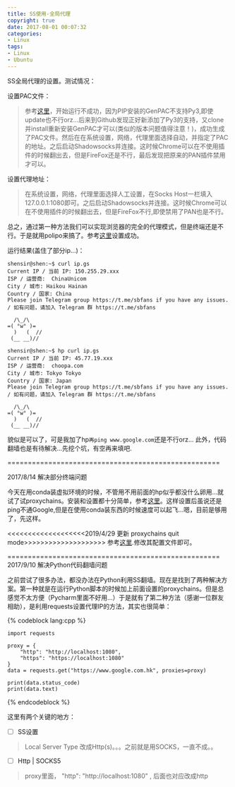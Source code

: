 ```yaml
---
title: SS使用-全局代理
copyright: true
date: 2017-08-01 00:07:32
categories:
- Linux
tags:
- Linux
- Ubuntu
---
```



SS全局代理的设置。测试情况：

设置PAC文件：
>参考[这里](http://www.pandagao.com/2016/05/13/ubuntu-use-shadowsocks-and-pac/)，开始运行不成功，因为PIP安装的GenPAC不支持Py3,即使update也不行orz...后来到Github发现正好新添加了Py3的支持，又clone并install重新安装GenPAC才可以(类似的版本问题值得注意！)，成功生成了PAC文件。然后在在系统设置，网络，代理里面选择自动，并指定了PAC的地址。之后启动Shadowsocks并连接。这时候Chrome可以在不使用插件的时候翻出去，但是FireFox还是不行，最后发现把原来的PAN插件禁用才可以。

设置代理地址：
>在系统设置，网络，代理里面选择人工设置，在Socks Host一栏填入127.0.0.1:1080即可。之后启动Shadowsocks并连接。这时候Chrome可以在不使用插件的时候翻出去，但是FireFox不行,即使禁用了PAN也是不行。




总之，通过第一种方法我们可以实现浏览器的完全的代理模式，但是终端还是不行。于是就用polipo来搞了。参考[这里](http://droidyue.com/blog/2016/04/04/set-shadowsocks-proxy-for-terminal/index.html)设置成功。

运行结果(盖住了部分ip...)：

    shensir@shen:~$ curl ip.gs
    Current IP / 当前 IP: 150.255.29.xxx
    ISP / 运营商:  ChinaUnicom
    City / 城市: Haikou Hainan
    Country / 国家: China
    Please join Telegram group https://t.me/sbfans if you have any issues. / 如有问题，请加入 Telegram 群 https://t.me/sbfans 

      /\_/\
    =( °w° )=
      )   (  //
     (__ __)//

    shensir@shen:~$ hp curl ip.gs
    Current IP / 当前 IP: 45.77.19.xxx
    ISP / 运营商:  choopa.com
    City / 城市: Tokyo Tokyo
    Country / 国家: Japan
    Please join Telegram group https://t.me/sbfans if you have any issues. / 如有问题，请加入 Telegram 群 https://t.me/sbfans 

      /\_/\
    =( °w° )=
      )   (  //
     (__ __)//


貌似是可以了，可是我加了hp`再ping www.google.com`还是不行orz...
此外，代码翻墙也是有待解决...先挖个坑，有空再来填吧.

====================================================

2017/8/14 解决部分终端问题

今天在用conda装虚拟环境的时候，不管用不用前面的hp似乎都没什么卵用...就试了试proxychains。安装和设置都十分简单，参考[这里](https://github.com/naseeihity/LearnReact/issues/7)。这样设置后虽说还是ping不通Google,但是在使用conda装东西的时候速度可以起飞...嗯，目前是够用了，先这样。

<<<<<<<<<<<<<<<<<<<2019/4/29 更新 proxychains quit mode>>>>>>>>>>>>>>>>>>>>
参考[这里](https://www.codeproject.com/Tips/634228/How-to-Use-Proxychains-Forwarding-Ports).修改其配置文件即可。


====================================================
2017/9/10 解决Python代码翻墙问题

之前尝试了很多办法，都没办法在Python利用SS翻墙。现在是找到了两种解决方案。第一种就是在运行Python脚本的时候加上前面设置的proxychains。但是总感觉不太方便（Pycharm里面不好用...）于是就有了第二种方法（感谢一位群友相助），是利用requests设置代理IP的方法，其实也很简单：

{% codeblock lang:cpp %}

    import requests

    proxy = {
        "http": "http://localhost:1080",
        "https": "https://localhost:1080"
    }
    data = requests.get("https://www.google.com.hk", proxies=proxy)

    print(data.status_code)
    print(data.text)


{% endcodeblock %}

这里有两个关键的地方：


- [ ] SS设置

>Local Server Type 改成Http(s)。。。之前就是用SOCKS，一直不成。。

- [ ] Http | SOCKS5

>proxy里面， "http": "http://localhost:1080" , 后面也对应改成http











